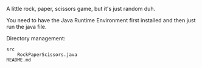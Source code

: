 A little rock, paper, scissors game, but it's just random duh.

You need to have the Java Runtime Environment first installed and then just run the java file.

Directory management:

    src
        RockPaperScissors.java
    README.md
